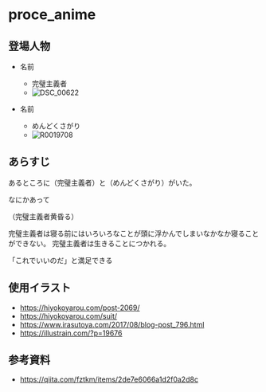 # proce_anime

## 登場人物
- 名前
	- 完璧主義者
	- ![DSC_00622](https://user-images.githubusercontent.com/105771941/210720881-4eff172a-b9b9-41ec-a98a-6fd94b932faa.png)

- 名前　
	- めんどくさがり
	- ![R0019708](https://user-images.githubusercontent.com/105771941/210720911-53ff6c6b-17d7-4b70-952f-c142febb72c8.png)


## あらすじ
あるところに（完璧主義者）と（めんどくさがり）がいた。

なにかあって

（完璧主義者黄昏る）

完璧主義者は寝る前にはいろいろなことが頭に浮かんでしまいなかなか寝ることができない。
完璧主義者は生きることにつかれる。

「これでいいのだ」と満足できる




## 使用イラスト
- https://hiyokoyarou.com/post-2069/
- https://hiyokoyarou.com/suit/
- https://www.irasutoya.com/2017/08/blog-post_796.html
- https://illustrain.com/?p=19676

## 参考資料
- https://qiita.com/fztkm/items/2de7e6066a1d2f0a2d8c

